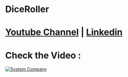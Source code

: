 # DiceRoller
# [Youtube Channel](https://www.youtube.com/channel/UCrT5u-1_J1ogG4l0TKhj21g) | [Linkedin](https://www.linkedin.com/in/noureddin-sameer-45760a236/)
# Check the Video :
[![System Company](https://user-images.githubusercontent.com/106562134/212502506-9e90d981-9255-4b92-b77f-8a13c055e6df.PNG)](https://www.linkedin.com/posts/noureddin-sameer-45760a236_backend-php-phpdeveloper-activity-6982055295661273088-6Gxt?utm_source=share&utm_medium=member_desktop)
